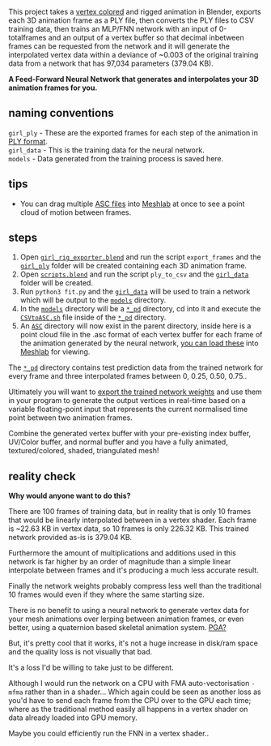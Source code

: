 This project takes a [vertex colored](https://github.com/VertexColor) and rigged animation in Blender, exports each 3D animation frame as a PLY file, then converts the PLY files to CSV training data, then trains an MLP/FNN network with an input of 0-totalframes and an output of a vertex buffer so that decimal inbetween frames can be requested from the network and it will generate the interpolated vertex data within a deviance of ~0.003 of the original training data from a network that has 97,034 parameters (379.04 KB).

**A Feed-Forward Neural Network that generates and interpolates your 3D animation frames for you.**

## naming conventions
`girl_ply` - These are the exported frames for each step of the animation in [PLY format](https://paulbourke.net/dataformats/ply/).\
`girl_data` - This is the training data for the neural network.\
`models` - Data generated from the training process is saved here.

## tips
- You can drag multiple [ASC files](models/ASC) into [Meshlab](https://www.meshlab.net/) at once to see a point cloud of motion between frames.

## steps
1. Open [`girl_rig_exporter.blend`](girl_rig_exporter.blend) and run the script `export_frames` and the [`girl_ply`](main/girl_ply) folder will be created containing each 3D animation frame.
2. Open [`scripts.blend`](scripts.blend) and run the script `ply_to_csv` and the [`girl_data`](main/girl_data) folder will be created.
3. Run `python3 fit.py` and the [`girl_data`](main/girl_data) will be used to train a network which will be output to the [`models`](models) directory.
4. In the [`models`](models) directory will be a [`*_pd`](models/tanh_adam_3_16_1_100_333_pd) directory, cd into it and execute the [`CSVtoASC.sh`](CSVtoASC.sh) file inside of the [`*_pd`](models/tanh_adam_3_16_1_100_333_pd) directory.
5. An [`ASC`](models/ASC) directory will now exist in the parent directory, inside here is a point cloud file in the .asc format of each vertex buffer
for each frame of the animation generated by the neural network, [you can load these](models/ASC) into [Meshlab](https://www.meshlab.net/) for viewing.

The [`*_pd`](models/tanh_adam_3_16_1_100_333_pd) directory contains test prediction data from the trained network for every frame and three interpolated frames between 0, 0.25, 0.50, 0.75..

Ultimately you will want to [export the trained network weights](models/girl_neural_tweening_layers.h) and use them in your program to generate the output vertices in real-time
based on a variable floating-point input that represents the current normalised time point between two animation frames.

Combine the generated vertex buffer with your pre-existing index buffer, UV/Color buffer, and normal buffer and you have a fully animated, textured/colored, shaded, triangulated mesh!

## reality check
**Why would anyone want to do this?**

There are 100 frames of training data, but in reality that is only 10 frames that would be linearly interpolated between in a vertex
shader. Each frame is ~22.63 KB in vertex data, so 10 frames is only 226.32 KB. This trained network provided as-is is 379.04 KB.

Furthermore the amount of multiplications and additions used in this network is far higher by an order of magnitude than a simple
linear interpolate between frames and it's producing a much less accurate result.

Finally the network weights probably compress less well than the traditional 10 frames would even if they where the same starting size.

There is no benefit to using a neural network to generate vertex data for your mesh animations over lerping between animation frames,
or even better, using a quaternion based skeletal animation system. [PGA?](https://enkimute.github.io/LookMaNoMatrices/)

But, it's pretty cool that it works, it's not a huge increase in disk/ram space and the quality loss is not visually that bad.

It's a loss I'd be willing to take just to be different.

Although I would run the network on a CPU with FMA auto-vectorisation `-mfma` rather than in a shader... Which again could be seen as another loss
as you'd have to send each frame from the CPU over to the GPU each time; where as the traditional method easily all happens in a vertex shader
on data already loaded into GPU memory.

Maybe you could efficiently run the FNN in a vertex shader..
